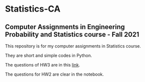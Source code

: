 # Statistics-CA
## Computer Assignments in Engineering Probability and Statistics course - Fall 2021

This repository is for my computer assignments in Statistics course.

They are short and simple codes in Python.

The questions of HW3 are in this [link](https://github.com/SBU-CE/CE004-Statistics/tree/main/Homeworks/CA-3).

The questions for HW2 are clear in the notebook.


